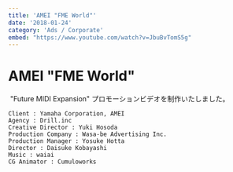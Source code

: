 ```yaml
---
title: 'AMEI "FME World"'
date: '2018-01-24'
category: 'Ads / Corporate'
embed: "https://www.youtube.com/watch?v=JbuBvTomS5g"
---
```


# AMEI "FME World"

 "Future MIDI Expansion" プロモーションビデオを制作いたしました。

```plaintext
Client : Yamaha Corporation, AMEI
Agency : Drill.inc
Creative Director : Yuki Hosoda
Production Company : Wasa-be Advertising Inc.
Production Manager : Yosuke Hotta
Director : Daisuke Kobayashi
Music : waiai
CG Animator : Cumuloworks
```
